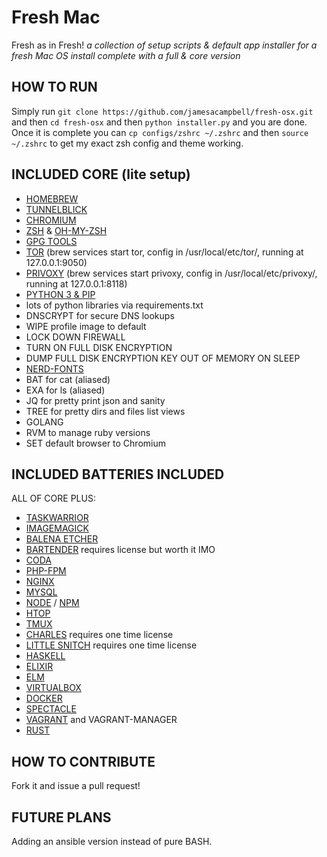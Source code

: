 # Fresh Mac

Fresh as in Fresh!
_a collection of setup scripts &amp; default app installer for a fresh Mac OS install complete with a full & core version_

## HOW TO RUN

Simply run `git clone https://github.com/jamesacampbell/fresh-osx.git` and then `cd fresh-osx` and then `python installer.py` and you are done. Once it is complete you can `cp configs/zshrc ~/.zshrc` and then `source ~/.zshrc` to get my exact zsh config and theme working.

## INCLUDED CORE (lite setup)

- [HOMEBREW](https://brew.sh)
- [TUNNELBLICK](https://www.tunnelblick.net/)
- [CHROMIUM](https://www.chromium.org/)
- [ZSH](https://www.zsh.org/) & [OH-MY-ZSH](http://ohmyz.sh/)
- [GPG TOOLS](https://gpgtools.org/)
- [TOR](https://www.torproject.org/download/download.html.en) (brew services start tor, config in /usr/local/etc/tor/, running at 127.0.0.1:9050)
- [PRIVOXY](http://www.privoxy.org/) (brew services start privoxy, config in /usr/local/etc/privoxy/, running at 127.0.0.1:8118)
- [PYTHON 3 & PIP](https://www.python.org/)
- lots of python libraries via requirements.txt
- DNSCRYPT for secure DNS lookups
- WIPE profile image to default
- LOCK DOWN FIREWALL
- TURN ON FULL DISK ENCRYPTION
- DUMP FULL DISK ENCRYPTION KEY OUT OF MEMORY ON SLEEP
- [NERD-FONTS](https://github.com/ryanoasis/nerd-fonts)
- BAT for cat (aliased)
- EXA for ls (aliased)
- JQ for pretty print json and sanity
- TREE for pretty dirs and files list views
- GOLANG
- RVM to manage ruby versions
- SET default browser to Chromium

## INCLUDED BATTERIES INCLUDED

ALL OF CORE PLUS:

- [TASKWARRIOR](https://taskwarrior.org/)
- [IMAGEMAGICK](https://www.imagemagick.org/script/index.php)
- [BALENA ETCHER](https://www.balena.io/etcher/)
- [BARTENDER](https://www.macbartender.com) requires license but worth it IMO
- [CODA](https://www.panic.com/coda/)
- [PHP-FPM](https://php-fpm.org/download/)
- [NGINX](https://nginx.org/en/download.html)
- [MYSQL](https://dev.mysql.com/downloads/)
- [NODE](https://nodejs.org/en/download/) / [NPM](https://www.npmjs.com/package/download)
- [HTOP](http://hisham.hm/htop/)
- [TMUX](https://github.com/tmux/tmux/wiki)
- [CHARLES](https://www.charlesproxy.com/) requires one time license
- [LITTLE SNITCH](https://www.obdev.at/products/littlesnitch/index.html) requires one time license
- [HASKELL](https://www.haskell.org/)
- [ELIXIR](https://elixir-lang.org/)
- [ELM](https://elm-lang.org/)
- [VIRTUALBOX](https://www.virtualbox.org/)
- [DOCKER](https://docs.docker.com/install/)
- [SPECTACLE](https://www.spectacleapp.com/)
- [VAGRANT](https://www.vagrantup.com/) and VAGRANT-MANAGER
- [RUST](https://www.rust-lang.org/)

## HOW TO CONTRIBUTE

Fork it and issue a pull request!

## FUTURE PLANS

Adding an ansible version instead of pure BASH.
